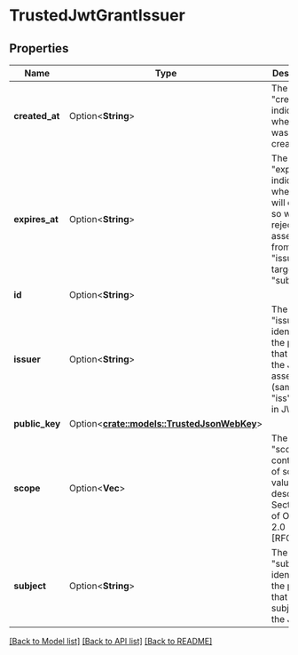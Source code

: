 # TrustedJwtGrantIssuer

## Properties

Name | Type | Description | Notes
------------ | ------------- | ------------- | -------------
**created_at** | Option<**String**> | The \"created_at\" indicates, when grant was created. | [optional]
**expires_at** | Option<**String**> | The \"expires_at\" indicates, when grant will expire, so we will reject assertion from \"issuer\" targeting \"subject\". | [optional]
**id** | Option<**String**> |  | [optional]
**issuer** | Option<**String**> | The \"issuer\" identifies the principal that issued the JWT assertion (same as \"iss\" claim in JWT). | [optional]
**public_key** | Option<[**crate::models::TrustedJsonWebKey**](trustedJsonWebKey.md)> |  | [optional]
**scope** | Option<**Vec<String>**> | The \"scope\" contains list of scope values (as described in Section 3.3 of OAuth 2.0 [RFC6749]) | [optional]
**subject** | Option<**String**> | The \"subject\" identifies the principal that is the subject of the JWT. | [optional]

[[Back to Model list]](../README.md#documentation-for-models) [[Back to API list]](../README.md#documentation-for-api-endpoints) [[Back to README]](../README.md)


